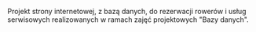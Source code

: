 Projekt strony internetowej, z bazą danych, do rezerwacji rowerów i usług serwisowych realizowanych w ramach zajęć projektowych "Bazy danych".
